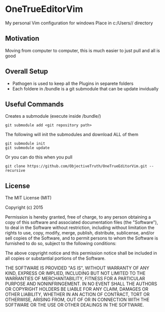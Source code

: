 # OneTrueEditorVim

My personal Vim configuration for windows
Place in c:/Users/<Username>/ directory

## Motivation

Moving from computer to computer, this is much easier to just pull and all is good

## Overall Setup

* Pathogen is used to keep all the Plugins in separete folders
* Each foldere in /bundle is a git submodule that can be update invidually

## Useful Commands
Creates a submodule (execute inside /bundle/)

    git submodule add <git repository path>

The following will init the submodules and download ALL of them

    git submodule init
    git submodule update

Or you can do this when you pull

    git clone https://github.com/ObjectiveTruth/OneTrueEditorVim.git --recursive

## License
The MIT License (MIT)

Copyright (c) 2015

Permission is hereby granted, free of charge, to any person obtaining a copy
of this software and associated documentation files (the "Software"), to deal
in the Software without restriction, including without limitation the rights
to use, copy, modify, merge, publish, distribute, sublicense, and/or sell
copies of the Software, and to permit persons to whom the Software is
furnished to do so, subject to the following conditions:

The above copyright notice and this permission notice shall be included in all
copies or substantial portions of the Software.

THE SOFTWARE IS PROVIDED "AS IS", WITHOUT WARRANTY OF ANY KIND, EXPRESS OR
IMPLIED, INCLUDING BUT NOT LIMITED TO THE WARRANTIES OF MERCHANTABILITY,
FITNESS FOR A PARTICULAR PURPOSE AND NONINFRINGEMENT. IN NO EVENT SHALL THE
AUTHORS OR COPYRIGHT HOLDERS BE LIABLE FOR ANY CLAIM, DAMAGES OR OTHER
LIABILITY, WHETHER IN AN ACTION OF CONTRACT, TORT OR OTHERWISE, ARISING FROM,
OUT OF OR IN CONNECTION WITH THE SOFTWARE OR THE USE OR OTHER DEALINGS IN THE
SOFTWARE.

